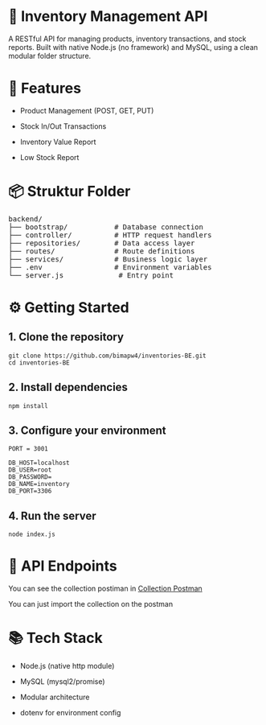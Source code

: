 # 🧠 Inventory Management API
A RESTful API for managing products, inventory transactions, and stock reports.
Built with native Node.js (no framework) and MySQL, using a clean modular folder structure.

# 🚀 Features
* Product Management (POST, GET, PUT)

* Stock In/Out Transactions

* Inventory Value Report

* Low Stock Report

# 📦 Struktur Folder
<pre>
backend/
├── bootstrap/           # Database connection
├── controller/          # HTTP request handlers
├── repositories/        # Data access layer
├── routes/              # Route definitions
├── services/            # Business logic layer
├── .env                 # Environment variables
└── server.js             # Entry point
</pre>


# ⚙️ Getting Started

## 1. Clone the repository
```
git clone https://github.com/bimapw4/inventories-BE.git
cd inventories-BE
```

## 2. Install dependencies
```
npm install
```

## 3. Configure your environment
```
PORT = 3001

DB_HOST=localhost
DB_USER=root
DB_PASSWORD=
DB_NAME=inventory
DB_PORT=3306
```

## 4. Run the server
```
node index.js
```


# 📮 API Endpoints
You can see the collection postiman in [Collection Postman](https://drive.google.com/file/d/18gpbAzarQBTutlB6-APjBaMJvOc8x73o/view?usp=drive_link)

You can just import the collection on the postman

# 📚 Tech Stack
* Node.js (native http module)

* MySQL (mysql2/promise)

* Modular architecture

* dotenv for environment config
